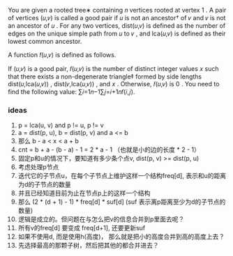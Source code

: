 You are given a rooted tree∗
 containing 𝑛
 vertices rooted at vertex 1
. A pair of vertices (𝑢,𝑣)
 is called a good pair if 𝑢
 is not an ancestor†
 of 𝑣
 and 𝑣
 is not an ancestor of 𝑢
. For any two vertices, dist(𝑢,𝑣)
 is defined as the number of edges on the unique simple path from 𝑢
 to 𝑣
, and lca(𝑢,𝑣)
 is defined as their lowest common ancestor.

A function 𝑓(𝑢,𝑣)
 is defined as follows.

If (𝑢,𝑣)
 is a good pair, 𝑓(𝑢,𝑣)
 is the number of distinct integer values 𝑥
 such that there exists a non-degenerate triangle‡
 formed by side lengths dist(𝑢,lca(𝑢,𝑣))
, dist(𝑣,lca(𝑢,𝑣))
, and 𝑥
.
Otherwise, 𝑓(𝑢,𝑣)
 is 0
.
You need to find the following value:
∑𝑖=1𝑛−1∑𝑗=𝑖+1𝑛𝑓(𝑖,𝑗).



### ideas
1. p = lca(u, v) and p != u, p != v
2. a = dist(p, u), b = dist(p, v) and a <= b
3. 那么 b - a < x < a + b
4. cnt = b + a - (b - a) - 1 = 2 * a - 1 （也就是小的边的长度 * 2 - 1）
5. 固定p和u的情况下，要知道有多少条个点v, dist(p, v) >= dist(p, u)
6. 考虑处理p节点
7. 迭代它的子节点u，在每个子节点上维护这样一个结构freq[d], 表示和u的距离为d的子节点的数量
8. 并且已经知道目前为止在节点p上的这样一个结构
9. 那么 (2 * (d + 1) - 1) * freq[d] * suf[d] (suf 表示离p距离至少为d的子节点的数量)
10. 逻辑是成立的。但问题在与怎么把v的信息合并到p里面去呢？
11. 所有v的freq[d] 要变成 freq[d+1], 还要更新suf
12. 如果不使用d, 而是使用h(高度)， 那么就是把小的高度合并到高的高度上去？
13. 先选择最高的那颗子树，然后把其他的都合并进去？ 